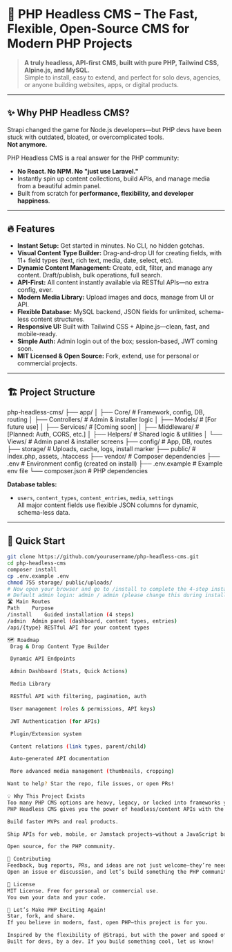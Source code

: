 # 🚀 PHP Headless CMS – The Fast, Flexible, Open-Source CMS for Modern PHP Projects

> **A truly headless, API-first CMS, built with pure PHP, Tailwind CSS, Alpine.js, and MySQL.**  
> Simple to install, easy to extend, and perfect for solo devs, agencies, or anyone building websites, apps, or digital products.

---

## ✨ Why PHP Headless CMS?

Strapi changed the game for Node.js developers—but PHP devs have been stuck with outdated, bloated, or overcomplicated tools.  
**Not anymore.**

PHP Headless CMS is a real answer for the PHP community:  
- **No React. No NPM. No "just use Laravel."**
- Instantly spin up content collections, build APIs, and manage media from a beautiful admin panel.
- Built from scratch for **performance, flexibility, and developer happiness**.

---

## 🔥 Features

- **Instant Setup:** Get started in minutes. No CLI, no hidden gotchas.
- **Visual Content Type Builder:** Drag-and-drop UI for creating fields, with 11+ field types (text, rich text, media, date, select, etc).
- **Dynamic Content Management:** Create, edit, filter, and manage any content. Draft/publish, bulk operations, full search.
- **API-First:** All content instantly available via RESTful APIs—no extra config, ever.
- **Modern Media Library:** Upload images and docs, manage from UI or API.
- **Flexible Database:** MySQL backend, JSON fields for unlimited, schema-less content structures.
- **Responsive UI:** Built with Tailwind CSS + Alpine.js—clean, fast, and mobile-ready.
- **Simple Auth:** Admin login out of the box; session-based, JWT coming soon.
- **MIT Licensed & Open Source:** Fork, extend, use for personal or commercial projects.

---

## 🏗️ Project Structure

php-headless-cms/
├── app/
│ ├── Core/ # Framework, config, DB, routing
│ ├── Controllers/ # Admin & installer logic
│ ├── Models/ # [For future use]
│ ├── Services/ # [Coming soon]
│ ├── Middleware/ # [Planned: Auth, CORS, etc.]
│ ├── Helpers/ # Shared logic & utilities
│ └── Views/ # Admin panel & installer screens
├── config/ # App, DB, routes
├── storage/ # Uploads, cache, logs, install marker
├── public/ # index.php, assets, .htaccess
├── vendor/ # Composer dependencies
├── .env # Environment config (created on install)
├── .env.example # Example env file
└── composer.json # PHP dependencies


**Database tables:**  
- `users`, `content_types`, `content_entries`, `media`, `settings`  
All major content fields use flexible JSON columns for dynamic, schema-less data.

---

## 🚦 Quick Start

```bash
git clone https://github.com/yourusername/php-headless-cms.git
cd php-headless-cms
composer install
cp .env.example .env
chmod 755 storage/ public/uploads/
# Now open your browser and go to /install to complete the 4-step installation.
# Default admin login: admin / admin (please change this during install!)
🛣️ Main Routes
Path	Purpose
/install	Guided installation (4 steps)
/admin	Admin panel (dashboard, content types, entries)
/api/{type}	RESTful API for your content types

🗺️ Roadmap
 Drag & Drop Content Type Builder

 Dynamic API Endpoints

 Admin Dashboard (Stats, Quick Actions)

 Media Library

 RESTful API with filtering, pagination, auth

 User management (roles & permissions, API keys)

 JWT Authentication (for APIs)

 Plugin/Extension system

 Content relations (link types, parent/child)

 Auto-generated API documentation

 More advanced media management (thumbnails, cropping)

Want to help? Star the repo, file issues, or open PRs!

💡 Why This Project Exists
Too many PHP CMS options are heavy, legacy, or locked into frameworks you may not want.
PHP Headless CMS gives you the power of headless/content APIs with the simplicity and raw speed of PHP.

Build faster MVPs and real products.

Ship APIs for web, mobile, or Jamstack projects—without a JavaScript backend.

Open source, for the PHP community.

🤝 Contributing
Feedback, bug reports, PRs, and ideas are not just welcome—they’re needed!
Open an issue or discussion, and let’s build something the PHP community actually wants.

📢 License
MIT License. Free for personal or commercial use.
You own your data and your code.

🚀 Let’s Make PHP Exciting Again!
Star, fork, and share.
If you believe in modern, fast, open PHP—this project is for you.

Inspired by the flexibility of @Strapi, but with the power and speed of PHP.
Built for devs, by a dev. If you build something cool, let us know!

